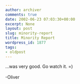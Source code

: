 ```yaml
---
author: archiver
comments: true
date: 2002-06-23 07:03:30+00:00
excerpt: None
layout: post
slug: minority-report
title: Minority Report
wordpress_id: 1877
tags:
- oldpost
---
```


...was very good. Go watch it. =)<br /><br />-Oliver